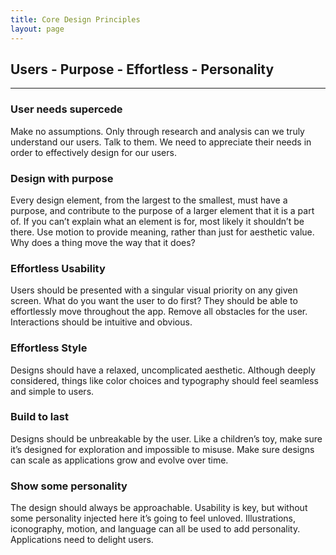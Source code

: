 ```yaml
---
title: Core Design Principles
layout: page
---
```


<h2><span class="t-c-b300">Users</span> - <span class="t-c-b300">Purpose</span> - <span class="t-c-b300">Effortless</span> - <span class="t-c-b300">Personality</span></h2>

<hr />

<h3 class="m-bottom-3">User needs supercede</h3>
<p class="m-bottom-7">Make no assumptions. Only through research and analysis can we truly understand our users. Talk to them. We need to appreciate their needs in order to effectively design for our users.</p>

<h3 class="m-bottom-3">Design with purpose</h3>
<p class="m-bottom-7">Every design element, from the largest to the smallest, must have a purpose, and contribute to the purpose of a larger element that it is a part of. If you can’t explain what an element is for, most likely it shouldn’t be there. Use motion to provide meaning, rather than just for aesthetic value. Why does a thing move the way that it does?</p>

<h3 class="m-bottom-3">Effortless Usability</h3>
<p class="m-bottom-7">Users should be presented with a singular visual priority on any given screen. What do you want the user to do first? They should be able to effortlessly move throughout the app. Remove all obstacles for the user. Interactions should be intuitive and obvious.</p>

<h3 class="m-bottom-3">Effortless Style</h3>
<p class="m-bottom-7">Designs should have a relaxed, uncomplicated aesthetic. Although deeply considered, things like color choices and typography should feel seamless and simple to users.</p>

<h3 class="m-bottom-3">Build to last</h3>
<p class="m-bottom-7">Designs should be unbreakable by the user. Like a children’s toy, make sure it’s designed for exploration and impossible to misuse. Make sure designs can scale as applications grow and evolve over time.</p>

<h3 class="m-bottom-3">Show some personality</h3>
<p class="m-bottom-7">The design should always be approachable. Usability is key, but without some personality injected here it’s going to feel unloved. Illustrations, iconography, motion, and language can all be used to add personality. Applications need to delight users.</p>
